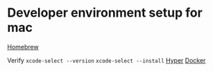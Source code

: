 # Developer environment setup for mac

[Homebrew](https://brew.sh/)

Verify `xcode-select --version`
`xcode-select --install`
[Hyper](https://hyper.is/)
[Docker](https://docs.docker.com/v17.12/docker-for-mac/install/)
